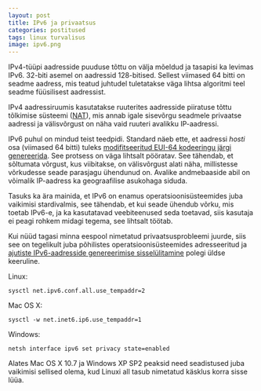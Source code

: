 ```yaml
---
layout: post
title: IPv6 ja privaatsus
categories: postitused
tags: linux turvalisus
image: ipv6.png
---
```

IPv4-tüüpi aadresside puuduse tõttu on välja mõeldud ja tasapisi ka levimas IPv6. 32-biti asemel on aadressid 128-bitised. Sellest viimased 64 bitti on seadme aadress, mis teatud juhtudel tuletatakse väga lihtsa algoritmi teel seadme füüsilisest aadressist.

IPv4 aadressiruumis kasutatakse ruuterites aadresside piiratuse tõttu tõlkimise süsteemi ([NAT](http://en.wikipedia.org/wiki/Network_address_translation)), mis annab igale sisevõrgu seadmele privaatse aadressi ja välisvõrgust on näha vaid ruuteri avalikku IP-aadressi.

IPv6 puhul on mindud teist teedpidi. Standard näeb ette, et aadressi _hosti_ osa (viimased 64 bitti) tuleks [modifitseeritud EUI-64 kodeeringu järgi genereerida](http://en.wikipedia.org/wiki/IPv6_address#Modified_EUI-64). See protsess on väga lihtsalt pööratav. See tähendab, et sõltumata võrgust, kus viibitakse, on välisvõrgust alati näha, millistesse võrkudesse seade parasjagu ühendunud on. Avalike andmebaaside abil on võimalik IP-aadress ka geograafilise asukohaga siduda.

Tasuks ka ära mainida, et IPv6 on enamus operatsioonisüsteemides juba vaikimisi stardivalmis, see tähendab, et kui seade ühendub võrku, mis toetab IPv6-e, ja ka kasutatavad veebiteenused seda toetavad, siis kasutaja ei peagi rohkem midagi tegema, see lihtsalt töötab.

Kui nüüd tagasi minna eespool nimetatud privaatsusprobleemi juurde, siis see on tegelikult juba põhilistes operatsioonisüsteemides adresseeritud ja [ajutiste IPv6-aadresside genereerimise sisselülitamine](http://superuser.com/a/243713) polegi üldse keeruline.

Linux:

    sysctl net.ipv6.conf.all.use_tempaddr=2

Mac OS X:

    sysctl -w net.inet6.ip6.use_tempaddr=1

Windows:

    netsh interface ipv6 set privacy state=enabled

Alates Mac OS X 10.7 ja Windows XP SP2 peaksid need seadistused juba vaikimisi sellised olema, kud Linuxi all tasub nimetatud käsklus korra sisse lüüa.
